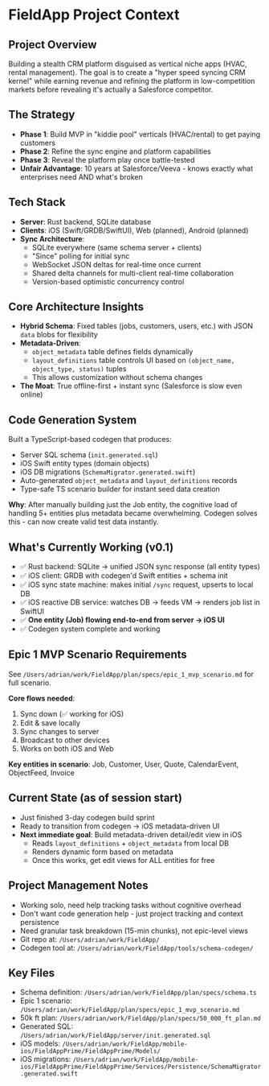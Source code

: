 # FieldApp Project Context

## Project Overview
Building a stealth CRM platform disguised as vertical niche apps (HVAC, rental management). The goal is to create a "hyper speed syncing CRM kernel" while earning revenue and refining the platform in low-competition markets before revealing it's actually a Salesforce competitor.

## The Strategy
- **Phase 1**: Build MVP in "kiddie pool" verticals (HVAC/rental) to get paying customers
- **Phase 2**: Refine the sync engine and platform capabilities
- **Phase 3**: Reveal the platform play once battle-tested
- **Unfair Advantage**: 10 years at Salesforce/Veeva - knows exactly what enterprises need AND what's broken

## Tech Stack
- **Server**: Rust backend, SQLite database
- **Clients**: iOS (Swift/GRDB/SwiftUI), Web (planned), Android (planned)
- **Sync Architecture**:
  - SQLite everywhere (same schema server + clients)
  - "Since" polling for initial sync
  - WebSocket JSON deltas for real-time once current
  - Shared delta channels for multi-client real-time collaboration
  - Version-based optimistic concurrency control

## Core Architecture Insights
- **Hybrid Schema**: Fixed tables (jobs, customers, users, etc.) with JSON `data` blobs for flexibility
- **Metadata-Driven**:
  - `object_metadata` table defines fields dynamically
  - `layout_definitions` table controls UI based on `(object_name, object_type, status)` tuples
  - This allows customization without schema changes
- **The Moat**: True offline-first + instant sync (Salesforce is slow even online)

## Code Generation System
Built a TypeScript-based codegen that produces:
- Server SQL schema (`init.generated.sql`)
- iOS Swift entity types (domain objects)
- iOS DB migrations (`SchemaMigrator.generated.swift`)
- Auto-generated `object_metadata` and `layout_definitions` records
- Type-safe TS scenario builder for instant seed data creation

**Why**: After manually building just the Job entity, the cognitive load of handling 5+ entities plus metadata became overwhelming. Codegen solves this - can now create valid test data instantly.

## What's Currently Working (v0.1)
- ✅ Rust backend: SQLite → unified JSON sync response (all entity types)
- ✅ iOS client: GRDB with codegen'd Swift entities + schema init
- ✅ iOS sync state machine: makes initial `/sync` request, upserts to local DB
- ✅ iOS reactive DB service: watches DB → feeds VM → renders job list in SwiftUI
- ✅ **One entity (Job) flowing end-to-end from server → iOS UI**
- ✅ Codegen system complete and working

## Epic 1 MVP Scenario Requirements
See `/Users/adrian/work/FieldApp/plan/specs/epic_1_mvp_scenario.md` for full scenario.

**Core flows needed**:
1. Sync down (✅ working for iOS)
2. Edit & save locally
3. Sync changes to server
4. Broadcast to other devices
5. Works on both iOS and Web

**Key entities in scenario**: Job, Customer, User, Quote, CalendarEvent, ObjectFeed, Invoice

## Current State (as of session start)
- Just finished 3-day codegen build sprint
- Ready to transition from codegen → iOS metadata-driven UI
- **Next immediate goal**: Build metadata-driven detail/edit view in iOS
  - Reads `layout_definitions` + `object_metadata` from local DB
  - Renders dynamic form based on metadata
  - Once this works, get edit views for ALL entities for free

## Project Management Notes
- Working solo, need help tracking tasks without cognitive overhead
- Don't want code generation help - just project tracking and context persistence
- Need granular task breakdown (15-min chunks), not epic-level views
- Git repo at: `/Users/adrian/work/FieldApp/`
- Codegen tool at: `/Users/adrian/work/FieldApp/tools/schema-codegen/`

## Key Files
- Schema definition: `/Users/adrian/work/FieldApp/plan/specs/schema.ts`
- Epic 1 scenario: `/Users/adrian/work/FieldApp/plan/specs/epic_1_mvp_scenario.md`
- 50k ft plan: `/Users/adrian/work/FieldApp/plan/specs/50_000_ft_plan.md`
- Generated SQL: `/Users/adrian/work/FieldApp/server/init.generated.sql`
- iOS models: `/Users/adrian/work/FieldApp/mobile-ios/FieldAppPrime/FieldAppPrime/Models/`
- iOS migrations: `/Users/adrian/work/FieldApp/mobile-ios/FieldAppPrime/FieldAppPrime/Services/Persistence/SchemaMigrator.generated.swift`